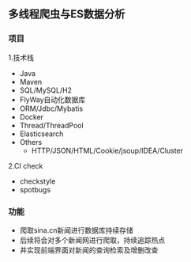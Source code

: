 ## 多线程爬虫与ES数据分析

### 项目
 1.技术栈
 *  Java
 *  Maven
 *  SQL/MySQL/H2
 *  FlyWay自动化数据库
 *  ORM/Jdbc/Mybatis
 *  Docker
 *  Thread/ThreadPool
 *  Elasticsearch
 *  Others
    *  HTTP/JSON/HTML/Cookie/jsoup/IDEA/Cluster

 
 2.CI check
 *  checkstyle
 *  spotbugs
 
 
 ### 功能
 *  爬取sina.cn新闻进行数据库持续存储
 *  后续将会对多个新闻网进行爬取，持续追踪热点
 *  并实现前端界面对新闻的查询检索及增删改查

